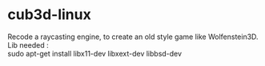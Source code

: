 # cub3d-linux
Recode a raycasting engine, to create an old style game like Wolfenstein3D. 
Lib needed :  
sudo apt-get install libx11-dev libxext-dev libbsd-dev     
  
